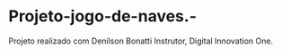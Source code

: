 # Projeto-jogo-de-naves.-
Projeto realizado com Denilson Bonatti Instrutor, Digital Innovation One.
